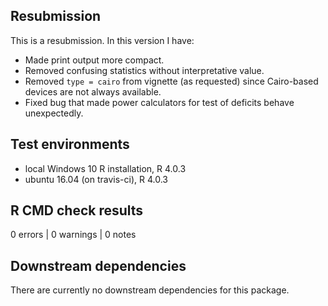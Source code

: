 ## Resubmission
This is a resubmission. In this version I have:

* Made print output more compact.
* Removed confusing statistics without interpretative value.
* Removed `type = cairo` from vignette (as requested) since Cairo-based devices are not always available.
* Fixed bug that made power calculators for test of deficits behave unexpectedly.

## Test environments
* local Windows 10 R installation, R 4.0.3
* ubuntu 16.04 (on travis-ci), R 4.0.3

## R CMD check results

0 errors | 0 warnings | 0 notes

## Downstream dependencies
There are currently no downstream dependencies for this package.
